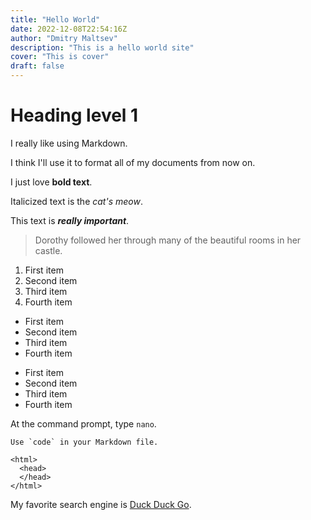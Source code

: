 ```yaml
---
title: "Hello World"
date: 2022-12-08T22:54:16Z
author: "Dmitry Maltsev"
description: "This is a hello world site"
cover: "This is cover"
draft: false
---
```


# Heading level 1

I really like using Markdown.

I think I'll use it to format all of my documents from now on.

I just love **bold text**.

Italicized text is the *cat's meow*.

This text is ***really important***.

> Dorothy followed her through many of the beautiful rooms in her castle.

1. First item
2. Second item
3. Third item
4. Fourth item

- First item
- Second item
- Third item
- Fourth item

* First item
* Second item
* Third item
* Fourth item

At the command prompt, type `nano`.

``Use `code` in your Markdown file.``

    <html>
      <head>
      </head>
    </html>
	
My favorite search engine is [Duck Duck Go](https://duckduckgo.com "The best search engine for privacy").
